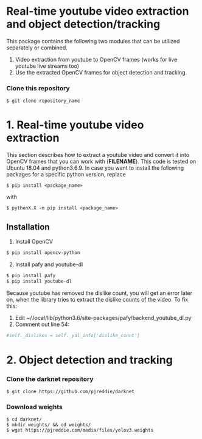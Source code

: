 # Real-time youtube video extraction and object detection/tracking 

This package contains the following two modules that can be utilized separately or combined.
1) Video extraction from youtube to OpenCV frames (works for live youtube live streams too)
2) Use the extracted OpenCV frames for object detection and tracking.

 
### Clone this repository 
```
$ git clone repository_name
```

# 1. Real-time youtube video extraction
This section describes how to extract a youtube video and convert it into OpenCV frames that you can work with (**FILENAME**). This code is tested on Ubuntu 18.04 and python3.6.9. In case you want to install the following packages for a specific python version, replace

```
$ pip install <package_name>
```
with 
```
$ pythonX.X -m pip install <package_name>
```


## Installation


1. Install OpenCV 
```bash
$ pip install opencv-python
```
2. Install pafy and youtube-dl
```bash
$ pip install pafy 
$ pip install youtube-dl
```
Because youtube has removed the dislike count, you will get an error later on, when the library tries to extract the dislike counts of the video. To fix this:
1. Edit ~/.local/lib/python3.6/site-packages/pafy/backend_youtube_dl.py
2. Comment out line 54:
```python
#self._dislikes = self._ydl_info['dislike_count']
```

# 2. Object detection and tracking


### Clone the darknet repository
```
$ git clone https://github.com/pjreddie/darknet
```
### Download weights
``` 
$ cd darknet/
$ mkdir weights/ && cd weights/
$ wget https://pjreddie.com/media/files/yolov3.weights
```



